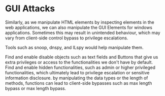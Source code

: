 # GUI Attacks

Similarly, as we manipulate HTML elements by inspecting elements in the web applications, we can also manipulate the GUI Elements for windows applications. Sometimes this may result in unintended behaviour, which may vary from client-side control bypass to privilege escalations.

Tools such as snoop, dnspy, and ILspy would help manipulate them.&#x20;

Find and enable disable objects such as text fields and Buttons that give us extra privileges or access to the functionalities we don't have by default. Find and enable hidden functionalities, such as admin or higher privileged functionalities, which ultimately lead to privilege escalation or sensitive information disclosure. by manipulating the data types or the length of methods, functions can lead to client-side bypasses such as max length bypass or max length bypass.
